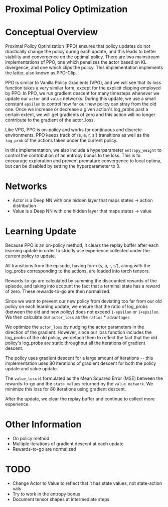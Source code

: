 # Proximal Policy Optimization

# Conceptual Overview

Proximal Policy Optimization (PPO) ensures that policy updates do not drastically change the policy during each update, and this leads to better stability and convergence on the optimal policy. There are two mainstream implementations of PPO, one which penalizes the actor based on KL divergence, and one which clips the policy. This implementation implements the latter, also known as PPO-Clip.

PPO is similar to Vanilla Policy Gradients (VPG), and we will see that its loss function takes a very similar form, except for the explicit clipping employed by PPO. In PPO, we run gradient descent for many timesteps whenever we update our `actor` and `value` networks. During this update, we use a small constant `epsilon` to control how far our new policy can stray from the old one. Once we increase or decrease a given action's log_probs past a certain extent, we will get gradients of zero and this action will no longer contribute to the gradient of the actor_loss.

Like VPG, PPO is on-policy and works for continuous and discrete environments. PPO keeps track of (s, a, r, s') transitions as well as the `log_prob` of the actions taken under the current policy.

In this implementation, we also include a hyperparameter `entropy_weight` to control the contribution of an entropy bonus to the loss. This is to encourage exploration and prevent premature convergence to local optima, but can be disabled by setting the hyperparameter to 0.

# Networks

- Actor is a Deep NN with one hidden layer that maps states -> action distribution
- Value is a Deep NN with one hidden layer that maps states -> value

# Learning Update

Because PPO is an on-policy method, it clears the replay buffer after each learning update in order to strictly use experience collected under the current policy to update.

All transitions from the episode, having form (s, a, r, s'), along with the log_probs corresponding to the actions, are loaded into torch tensors.

Rewards-to-go are calculated by summing the discounted rewards of the episode, and taking into account the fact that a terminal state has a reward of zero. These rewards-to-go are then normalized.

Since we want to prevent our new policy from deviating too far from our old policy on each learning update, we ensure that the ratio of log_probs (between the old and new policy) does not exceed `1-epsilon` or `1+epsilon`. We then calculate our `actor_loss` as the `ratios` * `advantages`

We optimize the `actor_loss` by nudging the actor parameters in the direction of the gradient. However, since our loss function includes the log_probs of the old policy, we detach them to reflect the fact that the old policy's log_probs are static throughout all the iterations of gradient descent.

The policy uses gradient descent for a large amount of iterations -- this implementation uses 80 iterations of gradient descent for both the policy update and value update.

The `value_loss` is formulated as the Mean Squared Error (MSE) between the rewards-to-go and the `state_values` returned by the `value network`. We minimize this loss for 80 iterations using gradient descent.

After the update, we clear the replay buffer and continue to collect more experience.

# Other Information

- On policy method
- Multiple iterations of gradient descent at each update
- Rewards-to-go are normalized

# TODO

- Change Actor to Value to reflect that it has state values, not state-action vals
- Try to work in the entropy bonus
- Document tensor shapes at intermediate steps
